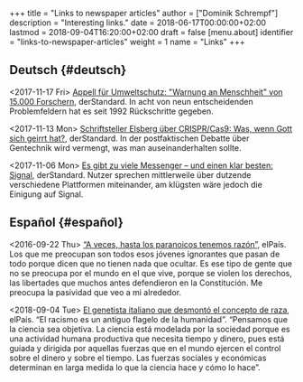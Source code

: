 +++
title = "Links to newspaper articles"
author = ["Dominik Schrempf"]
description = "Interesting links."
date = 2018-06-17T00:00:00+02:00
lastmod = 2018-09-04T16:20:00+02:00
draft = false
[menu.about]
  identifier = "links-to-newspaper-articles"
  weight = 1
  name = "Links"
+++

## Deutsch {#deutsch}

<span class="timestamp-wrapper"><span class="timestamp">&lt;2017-11-17 Fri&gt; </span></span> [Appell für Umweltschutz: "Warnung an Menschheit" von 15.000
Forschern](https://derstandard.at/2000067737827/15-000-Forscher-unterstuetzen-dramatische-Warnung-an-die-Menschheit), derStandard. In acht von neun entscheidenden Problemfeldern hat es
seit 1992 Rückschritte gegeben.

<span class="timestamp-wrapper"><span class="timestamp">&lt;2017-11-13 Mon&gt; </span></span> [Schriftsteller Elsberg über CRISPR/Cas9: Was, wenn Gott sich
geirrt hat?](https://derstandard.at/2000067666753/Schriftsteller-Elsberg-ueber-CRISPRCas9-Was-wenn-Gott-sich-geirrt-hat), derStandard. In der postfaktischen Debatte über Gentechnik wird
vermengt, was man auseinanderhalten sollte.

<span class="timestamp-wrapper"><span class="timestamp">&lt;2017-11-06 Mon&gt; </span></span> [Es gibt zu viele Messenger – und einen klar besten: Signal](https://derstandard.at/2000067258484/Es-gibt-zu-viele-Messenger-und-einen-klar-besten-Signal),
derStandard. Nutzer sprechen mittlerweile über dutzende verschiedene Plattformen
miteinander, am klügsten wäre jedoch die Einigung auf Signal.


## Español {#español}

<span class="timestamp-wrapper"><span class="timestamp">&lt;2016-09-22 Thu&gt; </span></span> [“A veces, hasta los paranoicos tenemos razón”](https://elpais.com/cultura/2016/09/15/actualidad/1473939710%5F796979.html), elPaís. Los que
me preocupan son todos esos jóvenes ignorantes que pasan de todo porque dicen
que no tienen nada que ocultar. Es ese tipo de gente que no se preocupa por el
mundo en el que vive, porque se violen los derechos, las libertades que muchos
antes defendieron en la Constitución. Me preocupa la pasividad que veo a mi
alrededor.

<span class="timestamp-wrapper"><span class="timestamp">&lt;2018-09-04 Tue&gt; </span></span> [El genetista italiano que desmontó el concepto de raza](https://elpais.com/elpais/2018/09/03/ciencia/1535974124%5F908508.html), elPaís.
“El racismo es un antiguo flagelo de la humanidad”. “Pensamos que la ciencia sea
objetiva. La ciencia está modelada por la sociedad porque es una actividad
humana productiva que necesita tiempo y dinero, pues está guiada y dirigida por
aquellas fuerzas que en el mundo ejercen el control sobre el dinero y sobre el
tiempo. Las fuerzas sociales y económicas determinan en larga medida lo que la
ciencia hace y cómo lo hace”.
